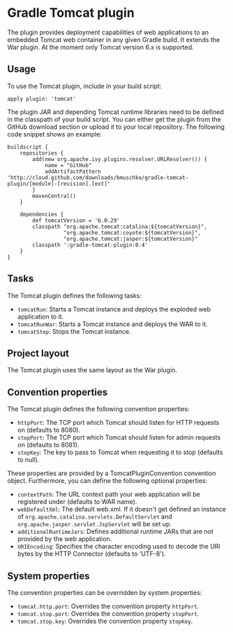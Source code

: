 # Gradle Tomcat plugin

The plugin provides deployment capabilities of web applications to an embedded Tomcat web container in any given
Gradle build. It extends the War plugin. At the moment only Tomcat version 6.x is supported.

## Usage

To use the Tomcat plugin, include in your build script:

    apply plugin: 'tomcat'

The plugin JAR and depending Tomcat runtime libraries need to be defined in the classpath of your build script. You can
either get the plugin from the GitHub download section or upload it to your local repository. The following code snippet
shows an example:

    buildscript {
	    repositories {
		    add(new org.apache.ivy.plugins.resolver.URLResolver()) {
    		    name = "GitHub"
    		    addArtifactPattern 'http://cloud.github.com/downloads/bmuschko/gradle-tomcat-plugin/[module]-[revision].[ext]'
  		    }
            mavenCentral()
        }

	    dependencies {
		    def tomcatVersion = '6.0.29'
            classpath "org.apache.tomcat:catalina:${tomcatVersion}",
                      "org.apache.tomcat:coyote:${tomcatVersion}",
                      "org.apache.tomcat:jasper:${tomcatVersion}"
            classpath ':gradle-tomcat-plugin:0.4'
        }
    }

## Tasks

The Tomcat plugin defines the following tasks:

* `tomcatRun`: Starts a Tomcat instance and deploys the exploded web application to it.
* `tomcatRunWar`: Starts a Tomcat instance and deploys the WAR to it.
* `tomcatStop`: Stops the Tomcat instance.

## Project layout

The Tomcat plugin uses the same layout as the War plugin.

## Convention properties

The Tomcat plugin defines the following convention properties:

* `httpPort`: The TCP port which Tomcat should listen for HTTP requests on (defaults to 8080).
* `stopPort`: The TCP port which Tomcat should listen for admin requests on (defaults to 8081).
* `stopKey`: The key to pass to Tomcat when requesting it to stop (defaults to null).

These properties are provided by a TomcatPluginConvention convention object. Furthermore, you can define the following
optional properties:

* `contextPath`: The URL context path your web application will be registered under (defaults to WAR name).
* `webDefaultXml`: The default web.xml. If it doesn't get defined an instance of `org.apache.catalina.servlets.DefaultServlet`
and `org.apache.jasper.servlet.JspServlet` will be set up.
* `additionalRuntimeJars`: Defines additional runtime JARs that are not provided by the web application.
* `URIEncoding`: Specifies the character encoding used to decode the URI bytes by the HTTP Connector (defaults to 'UTF-8').

## System properties

The convention properties can be overridden by system properties:

* `tomcat.http.port`: Overrides the convention property `httpPort`.
* `tomcat.stop.port`: Overrides the convention property `stopPort`.
* `tomcat.stop.key`: Overrides the convention property `stopKey`.